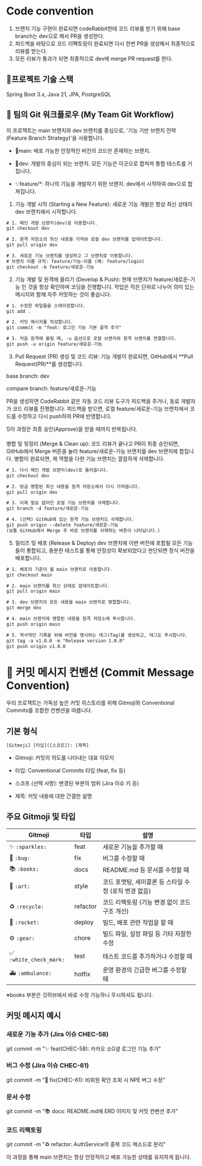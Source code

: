 
# Code convention
1. 브랜치 기능 구현이 완료되면 codeRabbit한테 코드 리뷰를 받기 위해 base branch는 dev으로 해서 PR을 생성한다.
2. 피드백을 바탕으로 코드 리팩토링이 완료되면 다시 한번 PR을 생성해서 최종적으로 리뷰를 받는다.
3. 모든 리뷰가 통과가 되면 최종적으로 dev에 merge PR request를 한다.

## 🔧프로젝트 기술 스택
Spring Boot 3.x, Java 21, JPA, PostgreSQL

## 🚀 팀의 Git 워크플로우 (My Team Git Workflow)

이 프로젝트는 main 브랜치와 dev 브랜치를 중심으로, '기능 기반 브랜치 전략(Feature Branch Strategy)'을 사용합니다.

- 🚢main: 배포 가능한 안정적인 버전의 코드만 존재하는 브랜치.

- 🔧dev: 개발의 중심이 되는 브랜치. 모든 기능은 이곳으로 합쳐져 통합 테스트를 거칩니다.

- ✨feature/*: 하나의 기능을 개발하기 위한 브랜치. dev에서 시작하여 dev으로 합쳐집니다.

1. 기능 개발 시작 (Starting a New Feature): 새로운 기능 개발은 항상 최신 상태의 dev 브랜치에서 시작합니다.
```txt
# 1. 메인 개발 브랜치(dev)로 이동합니다.
git checkout dev

# 2. 원격 저장소의 최신 내용을 가져와 로컬 dev 브랜치를 업데이트합니다.
git pull origin dev

# 3. 새로운 기능 브랜치를 생성하고 그 브랜치로 이동합니다.
# 브랜치 이름 규칙: feature/기능-이름 (예: feature/login)
git checkout -b feature/새로운-기능
```

2. 기능 개발 및 원격에 올리기 (Develop & Push): 현재 브랜치가 feature/새로운-기능 인 것을 항상 확인하며 코딩을 진행합니다. 작업은 작은 단위로 나누어 의미 있는 메시지와 함께 자주 커밋하는 것이 좋습니다.

```txt
# 1. 수정한 파일들을 스테이징합니다.
git add .

# 2. 커밋 메시지를 작성합니다.
git commit -m "feat: 로그인 기능 기본 골격 추가"

# 3. 처음 원격에 올릴 때, -u 옵션으로 로컬 브랜치와 원격 브랜치를 연결합니다.
git push -u origin feature/새로운-기능
```

3. Pull Request (PR) 생성 및 코드 리뷰: 기능 개발이 완료되면, GitHub에서 **Pull Request(PR)**를 생성합니다.

base branch: dev

compare branch: feature/새로운-기능

PR을 생성하면 CodeRabbit 같은 자동 코드 리뷰 도구가 피드백을 주거나, 동료 개발자가 코드 리뷰를 진행합니다. 피드백을 받으면, 로컬 feature/새로운-기능 브랜치에서 코드를 수정하고 다시 push하여 PR에 반영합니다.

🔃이 과정은 최종 승인(Approve)을 받을 때까지 반복됩니다.

병합 및 뒷정리 (Merge & Clean up): 코드 리뷰가 끝나고 PR이 최종 승인되면, GitHub에서 Merge 버튼을 눌러 feature/새로운-기능 브랜치를 dev 브랜치에 합칩니다.
병합이 완료되면, 제 역할을 다한 기능 브랜치는 깔끔하게 삭제합니다.

```txt
# 1. 다시 메인 개발 브랜치(dev)로 돌아옵니다.
git checkout dev

# 2. 방금 병합된 최신 내용을 원격 저장소에서 다시 가져옵니다.
git pull origin dev

# 3. 이제 필요 없어진 로컬 기능 브랜치를 삭제합니다.
git branch -d feature/새로운-기능

# 4. (선택) GitHub에 있는 원격 기능 브랜치도 삭제합니다.
git push origin --delete feature/새로운-기능
(보통 GitHub에서 Merge 후 바로 브랜치를 삭제하는 버튼이 나타납니다.)
```

5. 릴리즈 및 배포 (Release & Deploy) dev 브랜치에 이번 버전에 포함될 모든 기능들이 통합되고, 충분한 테스트를 통해 안정성이 확보되었다고 판단되면 정식 버전을 배포합니다.

```txt
# 1. 배포의 기준이 될 main 브랜치로 이동합니다.
git checkout main

# 2. main 브랜치를 최신 상태로 업데이트합니다.
git pull origin main

# 3. dev 브랜치의 모든 내용을 main 브랜치로 병합합니다.
git merge dev

# 4. main 브랜치에 병합된 내용을 원격 저장소에 푸시합니다.
git push origin main

# 5. 역사적인 기록을 위해 버전을 명시하는 태그(Tag)를 생성하고, 태그도 푸시합니다.
git tag -a v1.0.0 -m "Release version 1.0.0"
git push origin v1.0.0
```

# 💬 커밋 메시지 컨벤션 (Commit Message Convention)
우리 프로젝트는 가독성 높은 커밋 히스토리를 위해 Gitmoji와 Conventional Commits를 조합한 컨벤션을 따릅니다.

## 기본 형식
```txt
[Gitmoji] [타입]([스코프]): [제목]
```

- Gitmoji: 커밋의 의도를 나타내는 대표 이모지

- 타입: Conventional Commits 타입 (feat, fix 등)

- 스코프 (선택 사항): 변경된 부분의 범위 (Jira 이슈 키 등)

- 제목: 커밋 내용에 대한 간결한 설명

## 주요 Gitmoji 및 타입

| Gitmoji | 타입 | 설명 |
|---|---|---|
| ✨ `:sparkles:` | feat | 새로운 기능을 추가할 때 |
| 🐛 `:bug:` | fix | 버그를 수정할 때 |
| 📚 `:books:` | docs | README.md 등 문서를 수정할 때 | 
| 🎨 `:art:` | style | 코드 포맷팅, 세미콜론 등 스타일 수정 (로직 변경 없음) |
| ♻️ `:recycle:` | refactor | 코드 리팩토링 (기능 변경 없이 코드 구조 개선) |
| 🚀 `:rocket:` | deploy | 빌드, 배포 관련 작업을 할 때 |
| ⚙️ `:gear:` | chore | 빌드 파일, 설정 파일 등 기타 자잘한 수정 |
| ✅ `:white_check_mark:` | test | 테스트 코드를 추가하거나 수정할 때 |
| 🚑 `:ambulance:` | hotfix | 운영 환경의 긴급한 버그를 수정할 때 |

※books 부분은 깃허브에서 바로 수정 가능하니 무시하셔도 됩니다.

## 커밋 메시지 예시
### 새로운 기능 추가 (Jira 이슈 CHEC-58)
git commit -m "✨ feat(CHEC-58): 카카오 소G셜 로그인 기능 추가"

### 버그 수정 (Jira 이슈 CHEC-61)
git commit -m "🐛 fix(CHEC-61): 비회원 확언 조회 시 NPE 버그 수정"

### 문서 수정
git commit -m "📚 docs: README.md에 ERD 이미지 및 커밋 컨벤션 추가"

### 코드 리팩토링
git commit -m "♻️ refactor: AuthService의 중복 코드 메소드로 분리"


이 과정을 통해 main 브랜치는 항상 안정적이고 배포 가능한 상태를 유지하게 됩니다.
